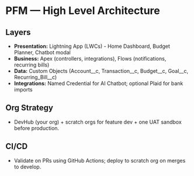 # PFM — High Level Architecture

## Layers
- **Presentation:** Lightning App (LWCs) - Home Dashboard, Budget Planner, Chatbot modal
- **Business:** Apex (controllers, integrations), Flows (notifications, recurring bills)
- **Data:** Custom Objects (Account__c, Transaction__c, Budget__c, Goal__c, Recurring_Bill__c)
- **Integrations:** Named Credential for AI Chatbot; optional Plaid for bank imports

## Org Strategy
- DevHub (your org) + scratch orgs for feature dev + one UAT sandbox before production.

## CI/CD
- Validate on PRs using GitHub Actions; deploy to scratch org on merges to develop.